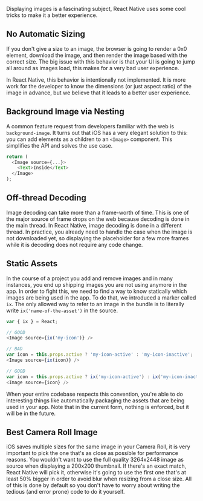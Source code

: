 Displaying images is a fascinating subject, React Native uses some cool tricks to make it a better experience.

## No Automatic Sizing

If you don't give a size to an image, the browser is going to render a 0x0 element, download the image, and then render the image based with the correct size. The big issue with this behavior is that your UI is going to jump all around as images load, this makes for a very bad user experience.

In React Native, this behavior is intentionally not implemented. It is more work for the developer to know the dimensions (or just aspect ratio) of the image in advance, but we believe that it leads to a better user experience.

## Background Image via Nesting

A common feature request from developers familiar with the web is `background-image`. It turns out that iOS has a very elegant solution to this: you can add elements as a children to an `<Image>` component. This simplifies the API and solves the use case.

```javascript
return (
  <Image source={...}>
    <Text>Inside</Text>
  </Image>
);
```

## Off-thread Decoding

Image decoding can take more than a frame-worth of time. This is one of the major source of frame drops on the web because decoding is done in the main thread. In React Native, image decoding is done in a different thread. In practice, you already need to handle the case when the image is not downloaded yet, so displaying the placeholder for a few more frames while it is decoding does not require any code change.

## Static Assets

In the course of a project you add and remove images and in many instances, you end up shipping images you are not using anymore in the app. In order to fight this, we need to find a way to know statically which images are being used in the app. To do that, we introduced a marker called `ix`. The only allowed way to refer to an image in the bundle is to literally write `ix('name-of-the-asset')` in the source.

```javascript
var { ix } = React;

// GOOD
<Image source={ix('my-icon')} />

// BAD
var icon = this.props.active ? 'my-icon-active' : 'my-icon-inactive';
<Image source={ix(icon)} />

// GOOD
var icon = this.props.active ? ix('my-icon-active') : ix('my-icon-inactive');
<Image source={icon} />
```

When your entire codebase respects this convention, you're able to do interesting things like automatically packaging the assets that are being used in your app. Note that in the current form, nothing is enforced, but it will be in the future.

## Best Camera Roll Image

iOS saves multiple sizes for the same image in your Camera Roll, it is very important to pick the one that's as close as possible for performance reasons. You wouldn't want to use the full quality 3264x2448 image as source when displaying a 200x200 thumbnail. If there's an exact match, React Native will pick it, otherwise it's going to use the first one that's at least 50% bigger in order to avoid blur when resizing from a close size. All of this is done by default so you don't have to worry about writing the tedious (and error prone) code to do it yourself.


